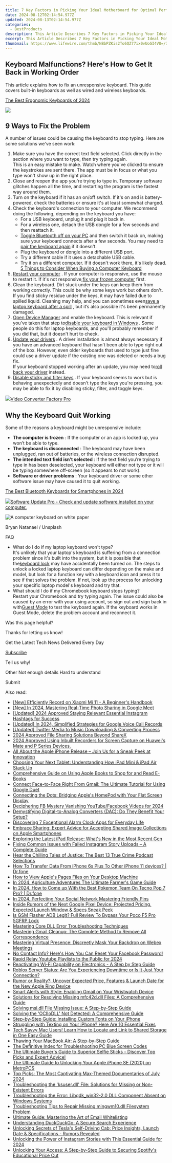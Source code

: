 ```yaml
---
title: 7 Key Factors in Picking Your Ideal Motherboard for Optimal Performance
date: 2024-08-12T02:14:54.977Z
updated: 2024-08-13T02:14:54.977Z
categories:
  - BestProducts
description: This Article Describes 7 Key Factors in Picking Your Ideal Motherboard for Optimal Performance
excerpt: This Article Describes 7 Key Factors in Picking Your Ideal Motherboard for Optimal Performance
thumbnail: https://www.lifewire.com/thmb/NBbPZKis2To6QZ77ix0vUoGI4VU=/300x200/filters:no_upscale():max_bytes(150000):strip_icc():format(webp)/GettyImages-1250476440-2ff779100e984029aa752236f9791b11.jpg
---
```


## Keyboard Malfunctions? Here's How to Get It Back in Working Order
 This article explains how to fix an unresponsive keyboard. This guide covers built-in keyboards as well as wired and wireless keyboards.

[The Best Ergonomic Keyboards of 2024](https://www.lifewire.com/best-ergonomic-keyboards-4147386)

<!-- affiliate ads begin -->
<a href="https://store.massmailsoftware.com/order/checkout.php?PRODS=1047974&QTY=1&AFFILIATE=108875&CART=1"><img src="https://secure.avangate.com/images/merchant/dc87c13749315c7217cdc4ac692e704c/banera_for_partners-04_%281%29.jpg" border="0"></a>
<!-- affiliate ads end -->
## 9 Ways to Fix the Problem

 A number of issues could be causing the keyboard to stop typing. Here are some solutions we've seen work:  

1. Make sure you have the correct text field selected. Click directly in the section where you want to type, then try typing again.  
 This is an easy mistake to make. Watch where you've clicked to ensure the keystrokes are sent there. The app must be in focus or what you type won't show up in the right place.
2. Close and reopen the app you're trying to type in. Temporary software glitches happen all the time, and restarting the program is the fastest way around them.
3. Turn on the keyboard if it has an on/off switch. If it's on and is battery-powered, check the batteries or ensure it's at least somewhat charged.
4. Check the keyboard's connection to your computer. We recommend doing the following, depending on the keyboard you have:  
   * For a USB keyboard, unplug it and plug it back in.  
   * For a wireless one, detach the USB dongle for a few seconds and then reattach it.  
   * [Toggle Bluetooth off on your PC](https://www.lifewire.com/turn-on-bluetooth-in-windows-11-5216193) and then switch it back on, making sure your keyboard connects after a few seconds. You may need to [pair the keyboard again](https://www.lifewire.com/set-up-a-bluetooth-device-2640340) if it doesn't.  
   * Plug the keyboard or dongle into a different USB port.  
   * Try a different cable if it uses a detachable USB cable.  
   * Try it on a different computer. If it doesn't work there, it's likely dead.  
[5 Things to Consider When Buying a Computer Keyboard](https://www.lifewire.com/important-keyboard-features-2640341)
5. [Restart your computer](https://www.lifewire.com/how-to-reboot-a-computer-2624568) . If your computer is responsive, use the mouse to restart it. If it's not responsive,[fix your frozen computer](https://www.lifewire.com/fix-frozen-computer-5217030) first.
6. Clean the keyboard. Dirt stuck under the keys can keep them from working correctly. This could be why some keys work but others don't.  
 If you find sticky residue under the keys, it may have failed due to spilled liquid. Cleaning may help, and you can sometimes even[save a laptop keyboard after a spill](https://www.lifewire.com/steps-to-laptop-spill-repair-2378134) , but it’s also possible it's been permanently damaged.
7. [Open Device Manager](https://www.lifewire.com/how-to-open-device-manager-2626075) and enable the keyboard. This is relevant if you've taken that step to[disable your keyboard in Windows](https://www.lifewire.com/disable-laptop-keyboard-in-windows-11-5196395) . Some people do this for laptop keyboards, and you'll probably remember if you did that, but it doesn't hurt to check.
8. [Update your drivers](https://www.lifewire.com/how-to-update-drivers-in-windows-2619214) . A driver installation is almost always necessary if you have an advanced keyboard that hasn't been able to type right out of the box. However, even older keyboards that used to type just fine could use a driver update if the existing one was deleted or needs a bug fix.  
 If your keyboard stopped working after an update, you may need to[roll back your driver](https://www.lifewire.com/how-to-roll-back-a-driver-in-windows-2619217) instead.
9. [Disable sticky and filter keys](https://www.lifewire.com/how-to-turn-off-sticky-keys-windows-4692841) . If your keyboard seems to work but is behaving unexpectedly and doesn't type the keys you're pressing, you may be able to fix it by disabling sticky, filter, and toggle keys.

<!-- affiliate ads begin -->
<a href="https://secure.2checkout.com/order/checkout.php?PRODS=4537547&QTY=1&AFFILIATE=108875&CART=1"><img src="https://secure.avangate.com/images/merchant/4b0a0290ad7df100b77e86839989a75e/products/vcfpro.png" border="0">Video Converter Factory Pro</a>
<!-- affiliate ads end -->
## Why the Keyboard Quit Working

 Some of the reasons a keyboard might be unresponsive include:

* **The computer is frozen** : If the computer or an app is locked up, you won’t be able to type.
* **The keyboard is disconnected** : The keyboard may have been unplugged, ran out of batteries, or the wireless connection disrupted.
* **The intended text field isn’t selected** : If the text field you’re trying to type in has been deselected, your keyboard will either not type or it will be typing somewhere off-screen (so it appears to not work).
* **Software or driver problems** : Your keyboard driver or some other software issue may have caused it to quit working.

[The Best Bluetooth Keyboards for Smartphones in 2024](https://www.lifewire.com/best-bluetooth-keyboards-for-smartphones-4177695)

<!-- affiliate ads begin -->
<a href="https://order.glarysoft.com/order/checkout.php?PRODS=4691139&QTY=1&AFFILIATE=108875&CART=1"><img src="https://secure.avangate.com/images/merchant/6734fa703f6633ab896eecbdfad8953a/products/SU-200-1.png" border="0">Software Update Pro - Check and update software installed on your computer. </a>
<!-- affiliate ads end -->
![A computer keyboard on white paper](https://www.lifewire.com/thmb/CeM-fcdHU1euNfVLy8semOjckm4=/1500x0/filters:no_upscale():max_bytes(150000):strip_icc():format(webp)/bryan-natanael-hR8l1s4u8QE-unsplash-bf561a995f8840d29937369560cabfab.jpg)

Bryan Natanael / Unsplash

 FAQ

* What do I do if my laptop keyboard won't type?  
 It's unlikely that your laptop's keyboard is suffering from a connection problem since it's built into the system, but it is possible that the[keyboard lock](https://www.lifewire.com/lock-your-keyboard-temporarily-5072812) may have accidentally been turned on. The steps to unlock a locked laptop keyboard can differ depending on the make and model, but look for a function key with a keyboard icon and press it to see if that solves the problem. If not, look up the process for unlocking your specific laptop model's keyboard and try that.
* What should I do if my Chromebook keyboard stops typing?  
 Restart your Chromebook and try typing again. The issue could also be caused by an error with your using account, so sign out and sign back in with[Guest Mode](https://www.lifewire.com/how-to-use-chromebook-guest-mode-4842588) to test the keyboard again. If the keyboard works in Guest Mode, delete the problem account and reconnect it.

Was this page helpful?

Thanks for letting us know!

 Get the Latest Tech News Delivered Every Day

[Subscribe](https://www.lifewire.com/#)

Tell us why!

 Other  Not enough details  Hard to understand

 Submit

<ins class="adsbygoogle"
     style="display:block"
     data-ad-format="autorelaxed"
     data-ad-client="ca-pub-7571918770474297"
     data-ad-slot="1223367746"></ins>



<ins class="adsbygoogle"
     style="display:block"
     data-ad-client="ca-pub-7571918770474297"
     data-ad-slot="8358498916"
     data-ad-format="auto"
     data-full-width-responsive="true"></ins>

<span class="atpl-alsoreadstyle">Also read:</span>
<div><ul>
<li><a href="https://screen-sharing-recording.techidaily.com/new-efficiently-record-on-xiaomi-mi-11-a-beginners-handbook/"><u>[New] Efficiently Record on Xiaomi Mi 11 - A Beginner's Handbook</u></a></li>
<li><a href="https://screen-mirroring-recording.techidaily.com/new-in-2024-mastering-real-time-photo-sharing-in-google-meet/"><u>[New] In 2024, Mastering Real-Time Photo Sharing in Google Meet</u></a></li>
<li><a href="https://instagram-videos.techidaily.com/updated-2024-approved-staying-relevant-essential-instagram-hashtags-for-success/"><u>[Updated] 2024 Approved  Staying Relevant  Essential Instagram Hashtags for Success</u></a></li>
<li><a href="https://remote-screen-capture.techidaily.com/updated-in-2024-simplified-strategies-for-google-voice-call-records/"><u>[Updated] In 2024, Simplified Strategies for Google Voice Call Records</u></a></li>
<li><a href="https://some-guidance.techidaily.com/updated-twitter-media-to-music-downloading-and-converting-process/"><u>[Updated] Twitter Media to Music  Downloading & Converting Process</u></a></li>
<li><a href="https://screen-sharing-recording.techidaily.com/2024-approved-file-sharing-solutions-beyond-sharex/"><u>2024 Approved  File Sharing Solutions Beyond ShareX</u></a></li>
<li><a href="https://on-screen-recording.techidaily.com/1715860382065-2024-approved-using-inbuilt-recorders-for-screen-capture-on-huaweis-mate-and-p-series-devices/"><u>2024 Approved  Using Inbuilt Recorders for Screen Capture on Huawei's Mate and P Series Devices.</u></a></li>
<li><a href="https://techno-recovery.techidaily.com/1722879315374-all-about-the-apple-iphone-release-join-us-for-a-sneak-peek-at-innovation/"><u>All About the Apple iPhone Release – Join Us for a Sneak Peek at Innovation</u></a></li>
<li><a href="https://techno-recovery.techidaily.com/choosing-your-next-tablet-understanding-how-ipad-mini-and-ipad-air-stack-up/"><u>Choosing Your Next Tablet: Understanding How iPad Mini & iPad Air Stack Up</u></a></li>
<li><a href="https://techno-recovery.techidaily.com/comprehensive-guide-on-using-apple-books-to-shop-for-and-read-e-books/"><u>Comprehensive Guide on Using Apple Books to Shop for and Read E-Books</u></a></li>
<li><a href="https://techno-recovery.techidaily.com/connect-face-to-face-right-from-gmail-the-ultimate-tutorial-for-using-google-duet/"><u>Connect Face-to-Face Right From Gmail: The Ultimate Tutorial for Using Google Duet</u></a></li>
<li><a href="https://techno-recovery.techidaily.com/connecting-the-dots-bridging-apples-homepod-with-your-flat-screen-display/"><u>Connecting the Dots: Bridging Apple's HomePod with Your Flat Screen Display</u></a></li>
<li><a href="https://facebook-video-files.techidaily.com/deciphering-fb-mystery-vanishing-youtubefacebook-videos-for-2024/"><u>Deciphering FB Mystery  Vanishing YouTube/Facebook Videos for 2024</u></a></li>
<li><a href="https://techno-recovery.techidaily.com/demystifying-digital-to-analog-converters-dac-do-they-benefit-your-setup/"><u>Demystifying Digital-to-Analog Converters (DAC): Do They Benefit Your Setup?</u></a></li>
<li><a href="https://techno-recovery.techidaily.com/discovering-7-exceptional-alarm-clock-apps-for-everyday-life/"><u>Discovering 7 Exceptional Alarm Clock Apps for Everyday Life</u></a></li>
<li><a href="https://tech-recovery.techidaily.com/embrace-sharing-expert-advice-for-accepting-shared-image-collections-on-apple-smartphones/"><u>Embrace Sharing: Expert Advice for Accepting Shared Image Collections on Apple Smartphones</u></a></li>
<li><a href="https://techno-recovery.techidaily.com/exploring-the-latest-ipad-release-whats-new-in-the-most-recent-gen/"><u>Exploring the Latest iPad Release: What's New in the Most Recent Gen</u></a></li>
<li><a href="https://techno-recovery.techidaily.com/fixing-common-issues-with-failed-instagram-story-uploads-a-complete-guide/"><u>Fixing Common Issues with Failed Instagram Story Uploads – A Complete Guide</u></a></li>
<li><a href="https://techno-recovery.techidaily.com/hear-the-chilling-tales-of-justice-the-best-13-true-crime-podcast-selections/"><u>Hear the Chilling Tales of Justice: The Best 13 True Crime Podcast Selections</u></a></li>
<li><a href="https://review-topics.techidaily.com/how-to-transfer-data-from-iphone-6s-plus-to-other-iphone-11-devices-drfone-by-drfone-transfer-data-from-ios-transfer-data-from-ios/"><u>How To Transfer Data From iPhone 6s Plus To Other iPhone 11 devices? | Dr.fone</u></a></li>
<li><a href="https://techno-recovery.techidaily.com/how-to-view-apples-pages-files-on-your-desktop-machine/"><u>How to View Apple's Pages Files on Your Desktop Machine</u></a></li>
<li><a href="https://screen-activity-recording.techidaily.com/in-2024-agriculture-adventures-the-ultimate-farmers-game-guide/"><u>In 2024, Agriculture Adventures  The Ultimate Farmer's Game Guide</u></a></li>
<li><a href="https://android-pokemon-go.techidaily.com/in-2024-how-to-come-up-with-the-best-pokemon-team-on-tecno-pop-7-pro-drfone-by-drfone-virtual-android/"><u>In 2024, How to Come up With the Best Pokemon Team On Tecno Pop 7 Pro? | Dr.fone</u></a></li>
<li><a href="https://snapchat-videos.techidaily.com/in-2024-perfecting-your-social-network-mastering-friendly-pins/"><u>In 2024, Perfecting Your Social Network  Mastering Friendly Pins</u></a></li>
<li><a href="https://techno-recovery.techidaily.com/inside-rumors-of-the-next-google-pixel-device-projected-pricing-expected-launch-window-and-specs-sneak-peek/"><u>Inside Rumors of the Next Google Pixel Device: Projected Pricing, Expected Launch Window & Specs Sneak Peek</u></a></li>
<li><a href="https://bypass-frp.techidaily.com/is-gsm-flasher-adb-legit-full-review-to-bypass-your-poco-f5-pro-5gfrp-lock-by-drfone-android/"><u>Is GSM Flasher ADB Legit? Full Review To Bypass Your Poco F5 Pro 5GFRP Lock</u></a></li>
<li><a href="https://techno-recovery.techidaily.com/mastering-core-dll-error-troubleshooting-techniques/"><u>Mastering Core DLL Error Troubleshooting Techniques</u></a></li>
<li><a href="https://techno-recovery.techidaily.com/mastering-gmail-cleanup-the-complete-method-to-remove-all-correspondence/"><u>Mastering Gmail Cleanup: The Complete Method to Remove All Correspondence</u></a></li>
<li><a href="https://techno-recovery.techidaily.com/mastering-virtual-presence-discreetly-mask-your-backdrop-on-webex-meetings/"><u>Mastering Virtual Presence: Discreetly Mask Your Backdrop on Webex Meetings</u></a></li>
<li><a href="https://techno-recovery.techidaily.com/no-contact-info-heres-how-you-can-reset-your-facebook-password/"><u>No Contact Info? Here's How You Can Reset Your Facebook Password!</u></a></li>
<li><a href="https://facebook-video-footage.techidaily.com/rapid-relay-youtube-playlists-to-the-public-for-2024/"><u>Rapid Relay  Youtube Playlists to the Public for 2024</u></a></li>
<li><a href="https://win-howtos.techidaily.com/reactivating-wi-fi-capability-on-electronics-a-step-by-step-guide/"><u>Reactivating Wi-Fi Capability on Electronics - A Step by Step Guide</u></a></li>
<li><a href="https://techno-recovery.techidaily.com/roblox-server-status-are-you-experiencing-downtime-or-is-it-just-your-connection/"><u>Roblox Server Status: Are You Experiencing Downtime or Is It Just Your Connection?</u></a></li>
<li><a href="https://techno-recovery.techidaily.com/rumor-or-reality-uncover-expected-price-features-and-launch-date-for-the-new-apple-ring-device/"><u>Rumor or Reality?: Uncover Expected Price, Features & Launch Date for the New Apple Ring Device</u></a></li>
<li><a href="https://techno-recovery.techidaily.com/smart-alerts-with-style-enabling-gmail-on-your-wristwatch-device/"><u>Smart Alerts with Style: Enabling Gmail on Your Wristwatch Device</u></a></li>
<li><a href="https://techno-recovery.techidaily.com/solutions-for-resolving-missing-mfc42ddll-files-a-comprehensive-guide/"><u>Solutions for Resolving Missing mfc42d.dll Files: A Comprehensive Guide</u></a></li>
<li><a href="https://techno-recovery.techidaily.com/solving-msidll-file-missing-issue-a-step-by-step-guide/"><u>Solving msi.dll File Missing Issue: A Step-by-Step Guide</u></a></li>
<li><a href="https://techno-recovery.techidaily.com/solving-the-ociiodll-not-detected-a-comprehensive-guide/"><u>Solving the 'OCIIoDLL' Not Detected: A Comprehensive Guide</u></a></li>
<li><a href="https://techno-recovery.techidaily.com/step-by-step-guide-installing-custom-fonts-on-your-iphone/"><u>Step-by-Step Guide: Installing Custom Fonts on Your iPhone</u></a></li>
<li><a href="https://fox-that.techidaily.com/1721446055653-struggling-with-texting-on-your-iphone-here-are-10-essential-fixes/"><u>Struggling with Texting on Your iPhone? Here Are 10 Essential Fixes</u></a></li>
<li><a href="https://techno-recovery.techidaily.com/tech-savvy-mac-users-learn-how-to-locate-and-link-to-shared-storage-in-one-easy-guide/"><u>Tech Savvy Mac Users! Learn How to Locate and Link to Shared Storage in One Easy Guide</u></a></li>
<li><a href="https://techno-recovery.techidaily.com/thawing-your-macbook-air-a-step-by-step-guide/"><u>Thawing Your MacBook Air: A Step-by-Step Guide</u></a></li>
<li><a href="https://techno-recovery.techidaily.com/the-definitive-index-for-troubleshooting-pc-blue-screen-codes/"><u>The Definitive Index for Troubleshooting PC Blue Screen Codes</u></a></li>
<li><a href="https://techno-recovery.techidaily.com/the-ultimate-buyers-guide-to-superior-selfie-sticks-discover-top-picks-and-expert-advice/"><u>The Ultimate Buyer's Guide to Superior Selfie Sticks - Discover Top Picks and Expert Advice!</u></a></li>
<li><a href="https://sim-unlock.techidaily.com/the-ultimate-guide-to-unlocking-your-apple-iphone-se-2020-on-metropcs-by-drfone-ios/"><u>The Ultimate Guide to Unlocking Your Apple iPhone SE (2020) on MetroPCS</u></a></li>
<li><a href="https://techno-recovery.techidaily.com/top-picks-the-most-captivating-max-themed-documentaries-of-july-2024/"><u>Top Picks: The Most Captivating Max-Themed Documentaries of July 2024</u></a></li>
<li><a href="https://techno-recovery.techidaily.com/troubleshooting-the-ksuserdll-file-solutions-for-missing-or-non-existent-errors/"><u>Troubleshooting the 'ksuser.dll' File: Solutions for Missing or Non-Existent Errors</u></a></li>
<li><a href="https://techno-recovery.techidaily.com/troubleshooting-the-error-libgdkwin32-20-dll-component-absent-on-windows-systems/"><u>Troubleshooting the Error: Libgdk_win32-2.0 DLL Component Absent on Windows Systems</u></a></li>
<li><a href="https://techno-recovery.techidaily.com/troubleshooting-tips-to-repair-missing-mingwm10dll-filesystem-problem/"><u>Troubleshooting Tips to Repair Missing mingwm10.dll Filesystem Problem</u></a></li>
<li><a href="https://techno-recovery.techidaily.com/ultimate-guide-mastering-the-art-of-email-whitelisting/"><u>Ultimate Guide: Mastering the Art of Email Whitelisting</u></a></li>
<li><a href="https://techno-recovery.techidaily.com/understanding-duckduckgo-a-secure-search-experience/"><u>Understanding DuckDuckGo: A Secure Search Experience</u></a></li>
<li><a href="https://techno-recovery.techidaily.com/unlocking-secrets-of-teslas-self-driving-cab-price-insights-launch-date-and-specifications-rumors-revealed/"><u>Unlocking Secrets of Tesla's Self-Driving Cab: Price Insights, Launch Date & Specifications - Rumors Revealed</u></a></li>
<li><a href="https://instagram-video-files.techidaily.com/unlocking-the-power-of-instagram-stories-with-this-essential-guide-for-2024/"><u>Unlocking the Power of Instagram Stories with This Essential Guide for 2024</u></a></li>
<li><a href="https://techno-recovery.techidaily.com/unlocking-your-access-a-step-by-step-guide-to-securing-spotifys-educational-price-cut/"><u>Unlocking Your Access: A Step-by-Step Guide to Securing Spotify's Educational Price Cut</u></a></li>
</ul></div>
